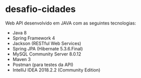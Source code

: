 # desafio-cidades

Web API desenvolvido em JAVA com as seguintes tecnologias:

* Java 8
* Spring Framework 4
* Jackson (RESTful Web Services)
* Spring JPA (Hibernate 5.3.6.Final)
* MySQL Community Server 8.0.12
* Maven 3
* Postman (para testes da API)
* IntelliJ IDEA 2018.2.2 (Community Edition)
